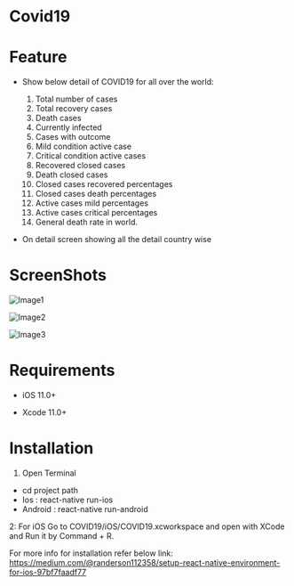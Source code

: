 # Covid19

# Feature
- Show below detail of COVID19 for all over the world: 
  1. Total number of cases
  2. Total recovery cases
  3. Death cases
  4. Currently infected
  5. Cases with outcome
  6. Mild condition active case
  7. Critical condition active cases
  8. Recovered closed cases
  9. Death closed cases
  10. Closed cases recovered percentages
  11. Closed cases death percentages
  12. Active cases mild percentages
  13. Active cases critical percentages
  14. General death rate in world.

- On detail screen showing all the detail country wise 

# ScreenShots
![Image1](https://user-images.githubusercontent.com/66963804/84688149-7ac7fc00-af5c-11ea-89f9-5cf57b5ec32a.png)

![Image2](https://user-images.githubusercontent.com/66963804/84688155-7e5b8300-af5c-11ea-9357-fa63d42bc486.png)

![Image3](https://user-images.githubusercontent.com/66963804/84688158-7f8cb000-af5c-11ea-9efa-62334045bce1.png)


# Requirements

- iOS 11.0+

- Xcode 11.0+

# Installation

1. Open Terminal
- cd project path
- Ios : react-native run-ios
- Android : react-native run-android

2: For iOS Go to COVID19/iOS/COVID19.xcworkspace and open with XCode and Run it by Command + R.

For more info for installation refer below link:
https://medium.com/@randerson112358/setup-react-native-environment-for-ios-97bf7faadf77
